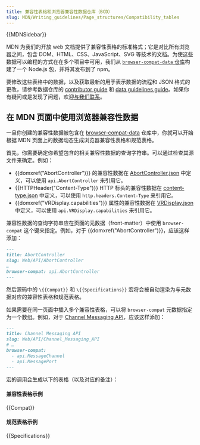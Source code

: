 ```yaml
---
title: 兼容性表格和浏览器兼容性数据仓库（BCD）
slug: MDN/Writing_guidelines/Page_structures/Compatibility_tables
---
```


{{MDNSidebar}}

MDN 为我们的开放 web 文档提供了兼容性表格的标准格式；它是对比所有浏览器之间，包含 DOM、HTML、CSS、JavaScript、SVG 等技术的文档。为使这些数据可以编程的方式在在多个项目中可用，我们从 [`browser-compat-data` 仓库](https://github.com/mdn/browser-compat-data)构建了一个 Node.js 包，并将其发布到了 npm。

要修改这些表格中的数据，以及获取最新的用于表示数据的流程和 JSON 格式的更改，请参考数据仓库的 [contributor guide](https://github.com/mdn/browser-compat-data/blob/main/docs/contributing.md) 和 [data guidelines guide](https://github.com/mdn/browser-compat-data/blob/main/docs/data-guidelines.md)。如果你有疑问或是发现了问题，欢迎[与我们联系](/zh-CN/docs/MDN/Community/Contributing/Getting_started#第四步：寻求帮助)。

## 在 MDN 页面中使用浏览器兼容性数据

一旦你创建的兼容性数据被包含在 [browser-compat-data](https://github.com/mdn/browser-compat-data) 仓库中，你就可以开始根据 MDN 页面上的数据动态生成浏览器兼容性表格和规范表格。

首先，你需要确定你希望包含的相关兼容性数据的查询字符串。可以通过检查其源文件来确定。例如：

- {{domxref("AbortController")}} 的兼容性数据在 [AbortController.json](https://github.com/mdn/browser-compat-data/blob/main/api/AbortController.json) 中定义，可以使用 `api.AbortController` 来引用它。
- {{HTTPHeader("Content-Type")}} HTTP 标头的兼容性数据在 [content-type.json](https://github.com/mdn/browser-compat-data/blob/main/http/headers/content-type.json) 中定义，可以使用 `http.headers.Content-Type` 来引用它。
- {{domxref("VRDisplay.capabilities")}} 属性的兼容性数据在 [VRDisplay.json](https://github.com/mdn/browser-compat-data/blob/main/api/VRDisplay.json) 中定义，可以使用 `api.VRDisplay.capabilities` 来引用它。

兼容性数据的查询字符串应在页面的元数据（front-matter）中使用 `browser-compat` 这个键来指定。例如，对于 {{domxref("AbortController")}}，应该这样添加：

```md
---
title: AbortController
slug: Web/API/AbortController
…
browser-compat: api.AbortController
---

```

然后源码中的 `\{{Compat}}` 和 `\{{Specifications}}` 宏将会被自动渲染为与元数据对应的兼容性表格和规范表格。

如果需要在同一页面中插入多个兼容性表格，可以将 `browser-compat` 元数据指定为一个数组。例如，对于 [Channel Messaging API](/zh-CN/docs/Web/API/Channel_Messaging_API)，应该这样添加：

```md
---
title: Channel Messaging API
slug: Web/API/Channel_Messaging_API
# …
browser-compat:
  - api.MessageChannel
  - api.MessagePort
---
```

宏的调用会生成以下的表格（以及对应的备注）：

#### 兼容性表格示例

{{Compat}}

#### 规范表格示例

{{Specifications}}
